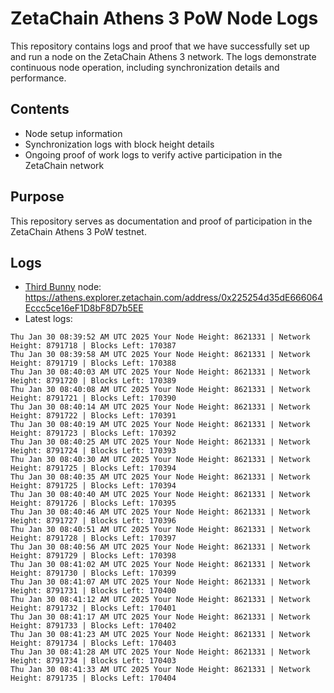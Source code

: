 # ZetaChain Athens 3 PoW Node Logs
This repository contains logs and proof that we have successfully set up and run a node on the ZetaChain Athens 3 network. The logs demonstrate continuous node operation, including synchronization details and performance.

## Contents
- Node setup information
- Synchronization logs with block height details
- Ongoing proof of work logs to verify active participation in the ZetaChain network

## Purpose
This repository serves as documentation and proof of participation in the ZetaChain Athens 3 PoW testnet.

## Logs

- [Third Bunny](https://thirdbunny.xyz/) node: https://athens.explorer.zetachain.com/address/0x225254d35dE666064Eccc5ce16eF1D8bF8D7b5EE
- Latest logs:
```
Thu Jan 30 08:39:52 AM UTC 2025 Your Node Height: 8621331 | Network Height: 8791718 | Blocks Left: 170387
Thu Jan 30 08:39:58 AM UTC 2025 Your Node Height: 8621331 | Network Height: 8791719 | Blocks Left: 170388
Thu Jan 30 08:40:03 AM UTC 2025 Your Node Height: 8621331 | Network Height: 8791720 | Blocks Left: 170389
Thu Jan 30 08:40:08 AM UTC 2025 Your Node Height: 8621331 | Network Height: 8791721 | Blocks Left: 170390
Thu Jan 30 08:40:14 AM UTC 2025 Your Node Height: 8621331 | Network Height: 8791722 | Blocks Left: 170391
Thu Jan 30 08:40:19 AM UTC 2025 Your Node Height: 8621331 | Network Height: 8791723 | Blocks Left: 170392
Thu Jan 30 08:40:25 AM UTC 2025 Your Node Height: 8621331 | Network Height: 8791724 | Blocks Left: 170393
Thu Jan 30 08:40:30 AM UTC 2025 Your Node Height: 8621331 | Network Height: 8791725 | Blocks Left: 170394
Thu Jan 30 08:40:35 AM UTC 2025 Your Node Height: 8621331 | Network Height: 8791725 | Blocks Left: 170394
Thu Jan 30 08:40:40 AM UTC 2025 Your Node Height: 8621331 | Network Height: 8791726 | Blocks Left: 170395
Thu Jan 30 08:40:46 AM UTC 2025 Your Node Height: 8621331 | Network Height: 8791727 | Blocks Left: 170396
Thu Jan 30 08:40:51 AM UTC 2025 Your Node Height: 8621331 | Network Height: 8791728 | Blocks Left: 170397
Thu Jan 30 08:40:56 AM UTC 2025 Your Node Height: 8621331 | Network Height: 8791729 | Blocks Left: 170398
Thu Jan 30 08:41:02 AM UTC 2025 Your Node Height: 8621331 | Network Height: 8791730 | Blocks Left: 170399
Thu Jan 30 08:41:07 AM UTC 2025 Your Node Height: 8621331 | Network Height: 8791731 | Blocks Left: 170400
Thu Jan 30 08:41:12 AM UTC 2025 Your Node Height: 8621331 | Network Height: 8791732 | Blocks Left: 170401
Thu Jan 30 08:41:17 AM UTC 2025 Your Node Height: 8621331 | Network Height: 8791733 | Blocks Left: 170402
Thu Jan 30 08:41:23 AM UTC 2025 Your Node Height: 8621331 | Network Height: 8791734 | Blocks Left: 170403
Thu Jan 30 08:41:28 AM UTC 2025 Your Node Height: 8621331 | Network Height: 8791734 | Blocks Left: 170403
Thu Jan 30 08:41:33 AM UTC 2025 Your Node Height: 8621331 | Network Height: 8791735 | Blocks Left: 170404
```
